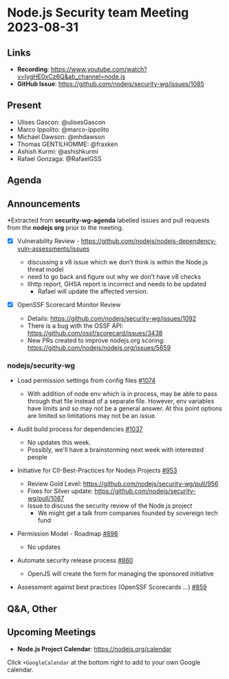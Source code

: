 # Node.js  Security team Meeting 2023-08-31

## Links

* **Recording**:  https://www.youtube.com/watch?v=IygHE0xCz6Q&ab_channel=node.js
* **GitHub Issue**: https://github.com/nodejs/security-wg/issues/1085

## Present

* Ulises Gascon: @ulisesGascon
* Marco Ippolito: @marco-ippolito
* Michael Dawson: @mhdawson
* Thomas GENTILHOMME: @fraxken
* Ashish Kurmi: @ashishkurmi
* Rafael Gonzaga: @RafaelGSS

## Agenda

## Announcements

*Extracted from **security-wg-agenda** labelled issues and pull requests from the **nodejs org** prior to the meeting.

- [X] Vulnerability Review - https://github.com/nodejs/nodejs-dependency-vuln-assessments/issues
  * discussing a v8 issue which we don’t think is within the Node.js threat model
  * need to go back and figure out why we don’t have v8 checks
  * llhttp report, GHSA report is incorrect and needs to be updated
    * Rafael will update the affected version.

- [X] OpenSSF Scorecard Monitor Review 
  - Details: https://github.com/nodejs/security-wg/issues/1092
  - There is a bug with the OSSF API:  https://github.com/ossf/scorecard/issues/3438
  - New PRs created to improve nodejs.org scoring: https://github.com/nodejs/nodejs.org/issues/5659

### nodejs/security-wg

* Load permission settings from config files [#1074](https://github.com/nodejs/security-wg/issues/1074)
  * With addition of node env which is in process, may be able to pass through that file instead of a separate file.  However, env variables have limits and so may not be a general answer.  At this point options are limited so limitations may not be an issue.

* Audit build process for dependencies [#1037](https://github.com/nodejs/security-wg/issues/1037)
  * No updates this week.
  * Possibly, we'll have a brainstorming next week with interested people

* Initiative for CII-Best-Practices for Nodejs Projects [#953](https://github.com/nodejs/security-wg/issues/953)
  * Review Gold Level: https://github.com/nodejs/security-wg/pull/956
  * Fixes for Silver update: https://github.com/nodejs/security-wg/pull/1087
  * Issue to discuss the security review of the Node.js project
    * We might get a talk from companies founded by sovereign tech fund

* Permission Model - Roadmap [#898](https://github.com/nodejs/security-wg/issues/898)
  * No updates

* Automate security release process [#860](https://github.com/nodejs/security-wg/issues/860)
  * OpenJS will create the form for managing the sponsored initiative

* Assessment against best practices (OpenSSF Scorecards ...) [#859](https://github.com/nodejs/security-wg/issues/859)

## Q&A, Other

## Upcoming Meetings

* **Node.js Project Calendar**: <https://nodejs.org/calendar>

Click `+GoogleCalendar` at the bottom right to add to your own Google calendar.

